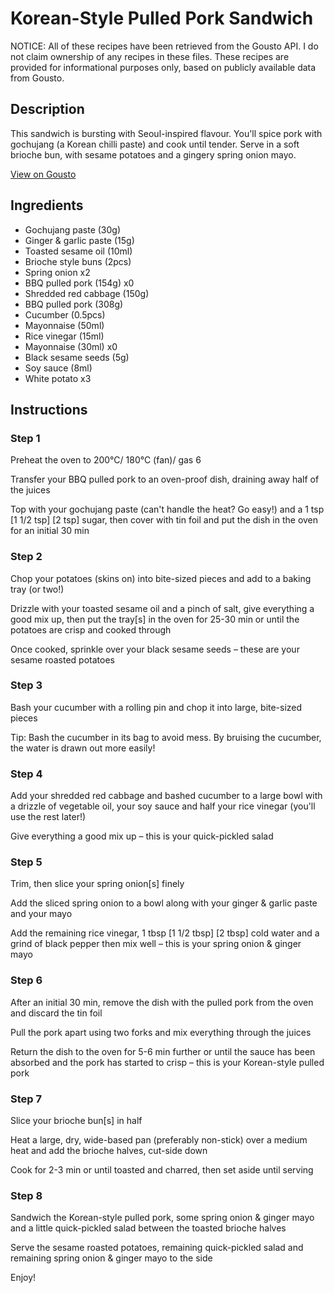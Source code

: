 # Korean-Style Pulled Pork Sandwich

NOTICE: All of these recipes have been retrieved from the Gousto API. I do not claim ownership of any recipes in these files. These recipes are provided for informational purposes only, based on publicly available data from Gousto.

## Description

This sandwich is bursting with Seoul-inspired flavour. You'll spice pork with gochujang (a Korean chilli paste) and cook until tender. Serve in a soft brioche bun, with sesame potatoes and a gingery spring onion mayo.


[View on Gousto](https://www.gousto.co.uk/recipes/cookbook/korean-style-pulled-pork-sandwich-with-sesame-roasted-potatoes)

## Ingredients

- Gochujang paste (30g)
- Ginger & garlic paste (15g)
- Toasted sesame oil (10ml)
- Brioche style buns (2pcs)
- Spring onion x2
- BBQ pulled pork (154g) x0
- Shredded red cabbage (150g)
- BBQ pulled pork (308g)
- Cucumber (0.5pcs)
- Mayonnaise (50ml)
- Rice vinegar (15ml)
- Mayonnaise (30ml) x0
- Black sesame seeds (5g)
- Soy sauce (8ml)
- White potato x3

## Instructions


### Step 1

Preheat the oven to 200°C/ 180°C (fan)/ gas 6

Transfer your BBQ pulled pork to an oven-proof dish, draining away half of the juices

Top with your gochujang paste (can't handle the heat? Go easy!) and a 1 tsp <span class="text-purple">[1 1/2 tsp]</span> <span class="text-danger">[2 tsp] </span>sugar, then cover with tin foil and put the dish in the oven for an initial 30 min


### Step 2

Chop your potatoes (skins on) into bite-sized pieces and add to a baking tray (or two!)

Drizzle with your toasted sesame oil and a pinch of salt, give everything a good mix up, then put the tray[s] in the oven for 25-30 min or until the potatoes are crisp and cooked through

Once cooked, sprinkle over your black sesame seeds – these are your sesame roasted potatoes


### Step 3

Bash your cucumber with a rolling pin and chop it into large, bite-sized pieces

Tip: Bash the cucumber in its bag to avoid mess. By bruising the cucumber, the water is drawn out more easily!


### Step 4

Add your shredded red cabbage and bashed cucumber to a large bowl with a drizzle of vegetable oil, your soy sauce and half your rice vinegar (you'll use the rest later!)

Give everything a good mix up – this is your quick-pickled salad


### Step 5

Trim, then slice your spring onion[s] finely

Add the sliced spring onion to a bowl along with your ginger & garlic paste and your mayo

Add the remaining rice vinegar, 1 tbsp <span class="text-purple">[1 1/2 tbsp]</span> <span class="text-danger">[2 tbsp]</span> cold water and a grind of black pepper then mix well – this is your spring onion & ginger mayo


### Step 6

After an initial 30 min, remove the dish with the pulled pork from the oven and discard the tin foil

Pull the pork apart using two forks and mix everything through the juices

Return the dish to the oven for 5-6 min further or until the sauce has been absorbed and the pork has started to crisp – this is your Korean-style pulled pork


### Step 7

Slice your brioche bun[s] in half

Heat a large, dry, wide-based pan (preferably non-stick) over a medium heat and add the brioche halves, cut-side down

Cook for 2-3 min or until toasted and charred, then set aside until serving

### Step 8

Sandwich the Korean-style pulled pork, some spring onion & ginger mayo and a little quick-pickled salad between the toasted brioche halves

Serve the sesame roasted potatoes, remaining quick-pickled salad and remaining spring onion & ginger mayo to the side

Enjoy!

